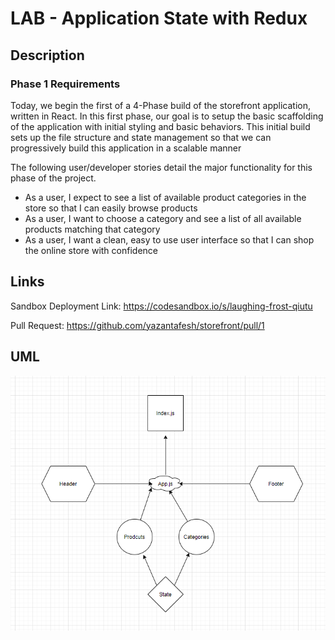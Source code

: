 # LAB - Application State with Redux

## Description

### Phase 1 Requirements

Today, we begin the first of a 4-Phase build of the storefront application, written in React. In this first phase, our goal is to setup the basic scaffolding of the application with initial styling and basic behaviors. This initial build sets up the file structure and state management so that we can progressively build this application in a scalable manner

The following user/developer stories detail the major functionality for this phase of the project.

- As a user, I expect to see a list of available product categories in the store so that I can easily browse products
- As a user, I want to choose a category and see a list of all available products matching that category
- As a user, I want a clean, easy to use user interface so that I can shop the online store with confidence

## Links

  Sandbox Deployment Link: https://codesandbox.io/s/laughing-frost-qiutu

  Pull Request: https://github.com/yazantafesh/storefront/pull/1

## UML

![UML](./redux.png)
